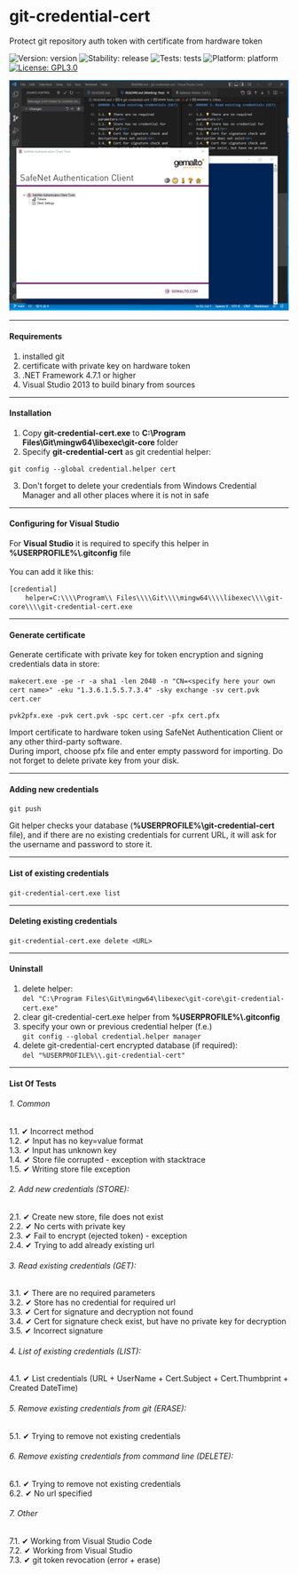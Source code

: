 # git-credential-cert
Protect git repository auth token with certificate from hardware token

![Version: version](https://img.shields.io/badge/version-1.0.0.5-success.svg)
![Stability: release](https://img.shields.io/badge/stability-release-success.svg)
![Tests: tests](https://img.shields.io/badge/tests-✔21|✘0-success.svg)
![Platform: platform](https://img.shields.io/badge/platform-win64-lightgray.svg)
[![License: GPL3.0](https://img.shields.io/badge/License-GPL3.0-blue.svg)](https://www.gnu.org/licenses/gpl-3.0.html)


![](https://github.com/mcfly722/git-credential-cert/blob/main/doc/howTo.gif)

------
#### Requirements
1. installed git
2. certificate with private key on hardware token
3. .NET Framework 4.7.1 or higher
4. Visual Studio 2013 to build binary from sources
------
#### Installation
1. Copy <b>git-credential-cert.exe</b> to <b>C:\Program Files\Git\mingw64\libexec\git-core </b> folder<br>
2. Specify <b>git-credential-cert</b> as git credential helper:
```
git config --global credential.helper cert
```
3. Don't forget to delete your credentials from Windows Credential Manager and all other places where it is not in safe<br>
------
#### Configuring for Visual Studio
For <b>Visual Studio</b> it is required to specify this helper in <b>%USERPROFILE%\\.gitconfig</b> file<br><br>
You can add it like this:<br>
```
[credential]
	helper=C:\\\\Program\\ Files\\\\Git\\\\mingw64\\\\libexec\\\\git-core\\\\git-credential-cert.exe
```

------
#### Generate certificate
Generate certificate with private key for token encryption and signing credentials data in store:
```
makecert.exe -pe -r -a sha1 -len 2048 -n "CN=<specify here your own cert name>" -eku "1.3.6.1.5.5.7.3.4" -sky exchange -sv cert.pvk cert.cer
```
```
pvk2pfx.exe -pvk cert.pvk -spc cert.cer -pfx cert.pfx
```
Import certificate to hardware token using SafeNet Authentication Client or any other third-party software.<br>
During import, choose pfx file and enter empty password for importing. Do not forget to delete private key from your disk.<br>

------
#### Adding new credentials
```
git push
```
Git helper checks your database (<b>%USERPROFILE%\\git-credential-cert</b> file), and if there are no existing credentials for current URL, it will ask for the username and password to store it.

------
#### List of existing credentials
```
git-credential-cert.exe list
```
------
#### Deleting existing credentials
```
git-credential-cert.exe delete <URL>
```
------
#### Uninstall

1. delete helper:<br>```del "C:\Program Files\Git\mingw64\libexec\git-core\git-credential-cert.exe"```
2. clear git-credential-cert.exe helper from <b>%USERPROFILE%\\.gitconfig</b><br>
3. specify your own or previous credential helper (f.e.)<br>
```git config --global credential.helper manager```
4. delete git-credential-cert encrypted database (if required):<br>```del "%USERPROFILE%\\.git-credential-cert"```
------
#### List Of Tests

###### 1. Common
1.1. ✔ Incorrect method<br>
1.2. ✔ Input has no key=value format<br>
1.3. ✔ Input has unknown key<br>
1.4. ✔ Store file corrupted - exception with stacktrace<br>
1.5. ✔ Writing store file exception<br>

###### 2. Add new credentials (STORE):
2.1. ✔ Create new store, file does not exist<br>
2.2. ✔ No certs with private key<br>
2.3. ✔ Fail to encrypt (ejected token) - exception<br>
2.4. ✔ Trying to add already existing url<br>

###### 3. Read existing credentials (GET):
3.1. ✔ There are no required parameters<br>
3.2. ✔ Store has no credential for required url<br>
3.3. ✔ Cert for signature and decryption not found<br>
3.4. ✔ Cert for signature check exist, but have no private key for decryption<br>
3.5. ✔ Incorrect signature<br>

###### 4. List of existing credentials (LIST):
4.1. ✔ List credentials (URL + UserName + Cert.Subject + Cert.Thumbprint + Created DateTime)<br>

###### 5. Remove existing credentials from git (ERASE):
5.1. ✔ Trying to remove not existing credentials<br>

###### 6. Remove existing credentials from command line (DELETE):
6.1. ✔ Trying to remove not existing credentials<br>
6.2. ✔ No url specified<br>

###### 7. Other
7.1. ✔ Working from Visual Studio Code<br>
7.2. ✔ Working from Visual Studio<br>
7.3. ✔ git token revocation (error + erase)<br>
